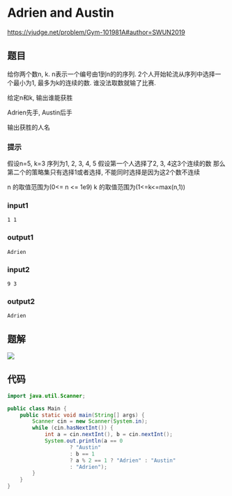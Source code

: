 # Adrien and Austin

https://vjudge.net/problem/Gym-101981A#author=SWUN2019

## 题目

给你两个数n, k. n表示一个编号由1到n的的序列. 2个人开始轮流从序列中选择一个最小为1, 最多为k的连续的数. 谁没法取数就输了比赛.

给定n和k, 输出谁能获胜

Adrien先手, Austin后手

输出获胜的人名

### 提示

假设n=5, k=3
序列为1, 2, 3, 4, 5
假设第一个人选择了2, 3, 4这3个连续的数
那么第二个的策略集只有选择1或者选择, 不能同时选择是因为这2个数不连续

n 的取值范围为(0<= n <= 1e9)
k 的取值范围为(1<=k<=max(n,1))

### input1

```
1 1
```

### output1

```
Adrien
```

### input2

```
9 3
```

### output2

```
Adrien
```

## 题解

![](https://user-images.githubusercontent.com/17093811/105572676-99646000-5d93-11eb-92d1-1433df9c6544.png)

## 代码

```java
import java.util.Scanner;

public class Main {
    public static void main(String[] args) {
        Scanner cin = new Scanner(System.in);
        while (cin.hasNextInt()) {
            int a = cin.nextInt(), b = cin.nextInt();
            System.out.println(a == 0
                    ? "Austin"
                    : b == 1
                    ? a % 2 == 1 ? "Adrien" : "Austin"
                    : "Adrien");
        }
    }
}
```

